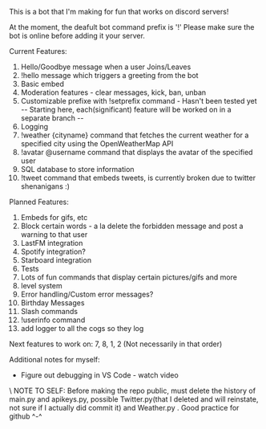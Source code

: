 This is a bot that I'm making for fun that works on discord servers!

At the moment, the deafult bot command prefix is '!'
Please make sure the bot is online before adding it your server.

Current Features: 
1. Hello/Goodbye message when a user Joins/Leaves 
2. !hello message which triggers a greeting from the bot 
3. Basic embed 
4. Moderation features - clear messages, kick, ban, unban
5. Customizable prefixe with !setprefix command - Hasn't  been tested yet
-- Starting here, each(significant) feature will be worked on in a separate branch --
6. Logging
7. !weather {cityname} command that fetches the current weather for a specified city using the OpenWeatherMap API
8. !avatar @username command that displays the avatar of the specified user
9. SQL database to store information
10. !tweet command that embeds tweets, is currently broken due to twitter shenanigans :)


Planned Features:
1. Embeds for gifs, etc
2. Block certain words - a la delete the forbidden message and post a warning to that user 
3. LastFM integration
4. Spotify integration? 
5. Starboard integration
6. Tests
7. Lots of fun commands that display certain pictures/gifs and more
8. level system
9. Error handling/Custom error messages?
10. Birthday Messages
11. Slash commands
12. !userinfo command
13. add logger to all the cogs so they log

Next features to work on: 7, 8, 1, 2 (Not necessarily in that order)

Additional notes for myself:
- Figure out debugging in VS Code - watch video

\\ NOTE TO SELF: Before making the repo public, must delete the history of main.py and apikeys.py, possible Twitter.py(that I deleted and will reinstate, not sure if I actually did commit it) and Weather.py . Good practice for github ^-^
